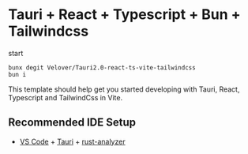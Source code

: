# Tauri + React + Typescript + Bun + Tailwindcss

start
```batch
bunx degit Velover/Tauri2.0-react-ts-vite-tailwindcss
bun i
```

This template should help get you started developing with Tauri, React, Typescript and TailwindCss in Vite.

## Recommended IDE Setup

- [VS Code](https://code.visualstudio.com/) + [Tauri](https://marketplace.visualstudio.com/items?itemName=tauri-apps.tauri-vscode) + [rust-analyzer](https://marketplace.visualstudio.com/items?itemName=rust-lang.rust-analyzer)
